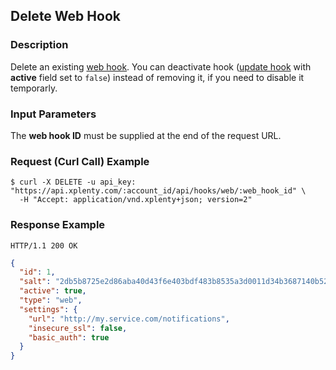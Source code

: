 ## Delete Web Hook

### Description
Delete an existing [web hook](https://github.com/xplenty/xplenty-api-doc-v2/blob/master/resources/web-hook.md).
You can deactivate hook ([update hook](https://github.com/xplenty/xplenty-api-doc-v2/blob/master/sections/update-web-hook.md) with **active** field set to `false`) instead of removing it, if you need to disable it temporarly.

### Input Parameters
The **web hook ID** must be supplied at the end of the request URL.

### Request (Curl Call) Example
```shell
$ curl -X DELETE -u api_key: "https://api.xplenty.com/:account_id/api/hooks/web/:web_hook_id" \
  -H "Accept: application/vnd.xplenty+json; version=2"
```

### Response Example
```HTTP
HTTP/1.1 200 OK
```

```json
{
  "id": 1,
  "salt": "2db5b8725e2d86aba40d43f6e403bdf483b8535a3d0011d34b3687140b52bc8c",
  "active": true,
  "type": "web",
  "settings": {
    "url": "http://my.service.com/notifications",
    "insecure_ssl": false,
    "basic_auth": true
  }
}
```

